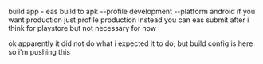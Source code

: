 build app - 
eas build to apk --profile development --platform android
if you want production just profile production instead
you can eas submit after i think for playstore but not necessary for now



ok apparently it did not do what i expected it to do, but build config is here so i'm pushing this